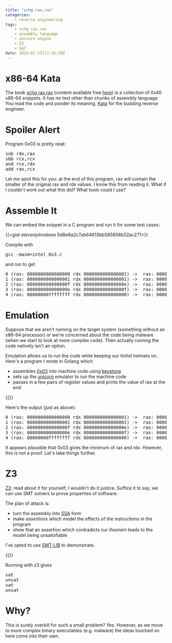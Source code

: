```yaml
---
title: "xchg rax,rax"
categories:
    - reverse engineering
tags:
    - xchg rax,rax
    - assembly language
    - unicorn engine
    - Z3
    - SAT
date: 2019-01-12T17:16:29Z
---
```


# x86-64 Kata

The book [xchg rax,rax](https://www.amazon.co.uk/xchg-rax-xorpd/dp/1502958082) (content available free [here](https://www.xorpd.net/pages/xchg_rax/snip_00.html)) is
a collection of 0x40 x86-64 snippets. It has no text other
than chunks of assembly language. You read the code and ponder
its meaning. [Kata](https://en.wikipedia.org/wiki/Kata) for the budding reverse engineer.

# Spoiler Alert

Program 0x03 is pretty neat:

<pre>
sub rdx,rax
sbb rcx,rcx
and rcx,rdx
add rax,rcx
</pre>

Let me spoil this for you: at the end of this program, rax will contain
the smaller of the original rax and rdx values. I know this from reading
it. What if I couldn't work out what this did? What tools could I use?

# Assemble It

We can embed the snippet in a C program and run it for some test cases:

{{<gist stevenjohnstone 5d8e6a2c7ab64613bb585856b52ac271>}}

Compile with

<pre>
gcc -masm=intel 0x3.c
</pre>

and run to get

<pre>
0 (rax: 0000000000000000 rdx 0000000000000001) ->  rax: 0000000000000000
1 (rax: 0000000000000001 rdx 0000000000000001) ->  rax: 0000000000000001
2 (rax: 000000000000000f rdx 000000000000000e) ->  rax: 000000000000000e
3 (rax: 000000000000000e rdx 000000000000000f) ->  rax: 000000000000000e
4 (rax: 00000000ffffffff rdx 0000000000000000) ->  rax: 0000000000000000
</pre>


# Emulation

Suppose that we aren't running on the target system (something without an
x86-64 processor) or we're concerned about the code being malware (when we start
to look at more complex code). Then actually running the code natively isn't an
option.

Emulation allows us to run the code while keeping our tinfoil helmets on. Here's a
program I wrote in Golang which

* assembles [0x03](https://www.xorpd.net/pages/xchg_rax/snip_03.html) into machine code using [keystone](http://www.keystone-engine.org/)
* sets up the [unicorn](https://www.unicorn-engine.org/) emulator to run the machine code
* passes in a few pairs of register values and prints the value of rax at the end

{{<gist stevenjohnstone cbf145560e94b56c0d09ae1aeb24ceb2>}}

Here's the output (just as above):
<pre>
0 (rax: 0000000000000000 rdx 0000000000000001) ->  rax: 0000000000000000
1 (rax: 0000000000000001 rdx 0000000000000001) ->  rax: 0000000000000001
2 (rax: 000000000000000f rdx 000000000000000e) ->  rax: 000000000000000e
3 (rax: 000000000000000e rdx 000000000000000f) ->  rax: 000000000000000e
4 (rax: 00000000ffffffff rdx 0000000000000000) ->  rax: 0000000000000000
</pre>

It appears plausible that 0x03 gives the minimum of rax and rdx. However, this is not a proof. Let's take things
further.

# Z3

[Z3](https://github.com/Z3Prover/z3): read about it for yourself, I wouldn't do it justice. Suffice it to say,
we can use SMT solvers to prove properties of software.

The plan of attack is:

* turn the assembly into [SSA](https://en.wikipedia.org/wiki/Static_single_assignment_form) form
* make _assertions_ which model the effects of the instructions in the program
* show that an assertion which contradicts our _theorem_ leads to the model being unsatisfiable

I've opted to use [SMT-LIB](http://smtlib.cs.uiowa.edu/) to demonstrate.

{{<gist stevenjohnstone da22d90c193c26ab614ce918bb427a77>}}


Running with z3 gives

<pre>
sat
unsat
sat
unsat
</pre>


# Why?

This is surely overkill for such a small problem? Yes. However, as we move to more complex binary executables (e.g. malware)
the ideas touched on here come into their own.









